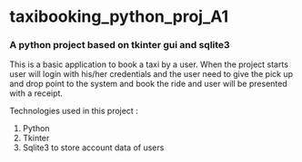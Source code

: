 # taxibooking_python_proj_A1
<h3>A python project based on tkinter gui and sqlite3</h3>
This is a basic application to book a taxi by a user. When the project starts user will login with his/her credentials and the user need to give the pick up and drop point to the system and book the ride and user will be presented with a receipt.

Technologies used in this project :
1. Python
2. Tkinter
3. Sqlite3 to store account data of users


